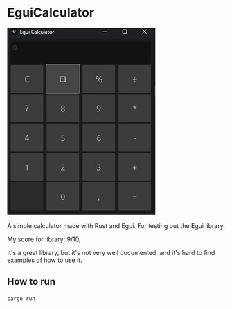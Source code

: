 # EguiCalculator

![alt text](image.png)

A simple calculator made with Rust and Egui. For testing out the Egui library.

My score for library: 9/10,

It's a great library, but it's not very well documented, and it's hard to find examples of how to use it.

## How to run

```bash
cargo run
```
